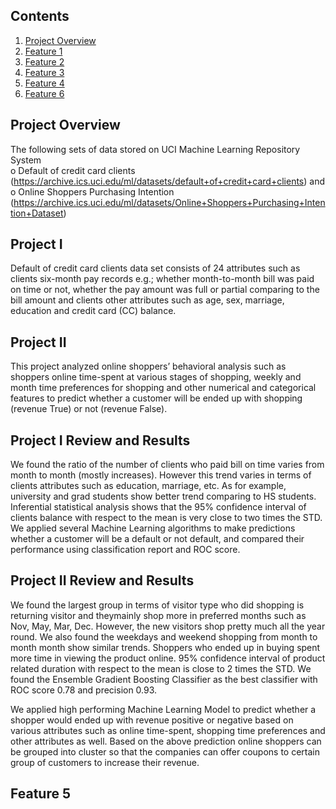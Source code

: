 ## Contents
1. [Project Overview](README.md#project-overview)
2. [Feature 1](README.md#comments-on-feature-1)
3. [Feature 2](README.md#comments-on-feature-2)
4. [Feature 3](README.md#comments-on-feature-3)
5. [Feature 4](README.md#comments-on-feature-4)
6. [Feature 6](README.md#comments-on-feature-5)

## Project Overview

The following sets of data stored on UCI Machine Learning Repository System  
  o Default of credit card clients (https://archive.ics.uci.edu/ml/datasets/default+of+credit+card+clients) and  
  o Online Shoppers Purchasing Intention (https://archive.ics.uci.edu/ml/datasets/Online+Shoppers+Purchasing+Intention+Dataset)

## Project I

Default of credit card clients data set consists of 24 attributes such as clients six-month pay records e.g.; whether month-to-month bill was paid on time or not, whether the pay amount was full or partial comparing to the bill amount and clients other attributes such as age, sex, marriage, education and credit card (CC) balance.  

## Project II

This project analyzed online shoppers’ behavioral analysis such as shoppers online time-spent at various stages of shopping, weekly and month time preferences for shopping and other numerical and categorical features to predict whether a customer will be ended up with shopping (revenue True) or not (revenue False).

## Project I Review and Results 

We found the ratio of the number of clients who paid bill on time varies from month to month (mostly increases). However this trend varies in terms of clients attributes such as education, marriage, etc. As for example, university and grad students show better trend comparing to HS students. Inferential statistical analysis shows that the 95% confidence interval of clients balance with respect to the mean is very close to two times the STD. We applied several Machine Learning algorithms to make predictions whether a customer will be a default or not default, and compared their performance using classification report and ROC score.

## Project II Review and Results 

We found the largest group in terms of visitor type who did shopping is returning visitor and theymainly shop more in preferred months such as Nov, May, Mar, Dec. However, the new visitors shop pretty much all the year round.  We also found the weekdays and weekend shopping from month to month month show similar trends. Shoppers who ended up in buying spent more time in viewing the product online. 95% confidence interval of product related duration with respect to the mean is close to 2 times the STD. We found the Ensemble Gradient Boosting Classifier as the best classifier with ROC score 0.78 and precision 0.93.

We applied high performing Machine Learning Model to predict whether a shopper would ended up with revenue positive or negative based on various attributes such as online time-spent, shopping time preferences and other attributes as well. Based on the above prediction online shoppers can be grouped into cluster so that the companies can offer coupons to certain group of customers to increase their revenue.

## Feature 5 





